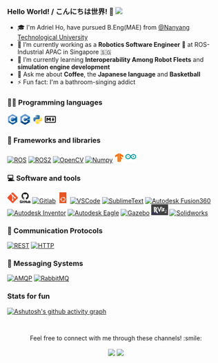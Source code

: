 ### Hello World! / こんにちは世界! 👋  ![](https://komarev.com/ghpvc/?username=adrielho10&color=blue)
- :mortar_board: I'm Adriel Ho, have pursued B.Eng(MAE) from <a href="https://www.ntu.edu.sg//">@Nanyang Technological University  </a>
- 🔭 I’m currently working as a **Robotics Software Engineer** :robot: at ROS-Industrial APAC in Singapore :singapore:
- 🌱 I’m currently learning **Interoperability Among Robot Fleets** and **simulation engine development**
- 💬 Ask me about **Coffee**, the **Japanese language** and **Basketball**
- ⚡ Fun fact: I'm a bathroom-singing addict

### 👨‍💻 Programming languages<br />
[<img alt="C" width="5%" src="https://raw.githubusercontent.com/devicons/devicon/master/icons/c/c-original.svg" />](https://www.google.com/search?&q=C)
[<img alt="C++" width="5%" src="https://raw.githubusercontent.com/devicons/devicon/master/icons/cplusplus/cplusplus-original.svg" />](https://www.google.com/search?&q=C++)
[<img alt="Python" width="5%" src="https://raw.githubusercontent.com/devicons/devicon/master/icons/python/python-original.svg" />](https://www.google.com/search?&q=Python)
[<img alt="Python" width="5%" src="https://github.com/devicons/devicon/blob/master/icons/markdown/markdown-original.svg" />](https://www.markdownguide.org/)
 
### 🧰 Frameworks and libraries <br />
[<img alt="ROS" width="7.5%" src="https://www.embarcados.com.br/wp-content/uploads/2019/06/ros.png" />](https://www.google.com/search?&q=ROS)
[<img alt="ROS2" width="7%" src="https://encrypted-tbn0.gstatic.com/images?q=tbn:ANd9GcSK1SKb1iD7ND7XrZhHhs4wOttamRSa2CMn-dQuRKtHRkyqUJj0FYg92MRJ-Bgk8zrrQiM&usqp=CAU" />](https://www.google.com/search?&q=ROS)
[<img alt="OpenCV" width="3%" src="https://upload.wikimedia.org/wikipedia/commons/thumb/3/32/OpenCV_Logo_with_text_svg_version.svg/1024px-OpenCV_Logo_with_text_svg_version.svg.png" />](https://opencv.org/)
[<img alt="Numpy" width="4.2%" src="https://user-images.githubusercontent.com/67586773/105040771-43887300-5a88-11eb-9f01-bee100b9ef22.png" />](https://opencv.org/)
[<img alt="Tensorflow" width="4.2%" src="https://github.com/devicons/devicon/blob/master/icons/tensorflow/tensorflow-original.svg" />](https://www.tensorflow.org/)
[<img alt="Arduino" width="5%" src="https://github.com/devicons/devicon/blob/master/icons/arduino/arduino-original.svg" />](https://www.arduino.cc/)

### 💻 Software and tools
[<img alt="Git" width="5%" src="https://raw.githubusercontent.com/devicons/devicon/master/icons/git/git-original.svg" />](https://www.google.com/search?&q=Git)
[<img alt="Github" width="5%" src="https://github.com/devicons/devicon/blob/master/icons/github/github-original-wordmark.svg" />](https://github.com/)
[<img alt="Gitlab" width="5%" src="https://encrypted-tbn0.gstatic.com/images?q=tbn:ANd9GcRCvqbvToPxG7_Ut50AtpLbyuYFYcUCT0yZBQ&s" />](https://gitlab.com/)
[<img alt="Ubuntu" width="5%" src="https://raw.githubusercontent.com/devicons/devicon/master/icons/ubuntu/ubuntu-plain.svg" />](https://www.google.com/search?&q=Ubuntu)
[<img alt="VSCode" width="5%" src="https://code.visualstudio.com/assets/branding/app-icon.png" />](https://code.visualstudio.com/)
[<img alt="SublimeText" width="5%" src="https://github.com/yurijserrano/Github-Profile-Readme-Logos/blob/master/text%20editors/sublime.svg" />](https://www.sublimetext.com/)
[<img alt="Autodesk Fusion360" width="5%" src="https://damassets.autodesk.net/content/dam/autodesk/www/product-imagery/badge-75x75/simplified-badges/fusion-360-product-design-extension-2023-simplified-badge-75x75.png" />](https://www.autodesk.com.sg/products/fusion-360/overview)
[<img alt="Autodesk Inventor" width="13.5%" src=https://www.aniwaa.com/wp-content/uploads/2021/01/Inventor-logo.jpg />](https://www.autodesk.com.sg/products/inventor/overview)
[<img alt="Autodesk Eagle" width="4.9%" src="https://yt3.ggpht.com/ytc/AKedOLRs6t9k8adI1DVVHWAI9vMY2DW8PvseQHIU51GoRg=s900-c-k-c0x00ffffff-no-rj" />](https://www.autodesk.com/products/eagle/overview)
[<img alt="Gazebo" width="5%" src="https://avatars.githubusercontent.com/u/1743799?s=200&v=4" />](http://gazebosim.org/)
[<img alt="Rviz" width="7.6%" src="https://raw.githubusercontent.com/ros-visualization/rviz/melodic-devel/images/splash.png" />](http://wiki.ros.org/rviz)
[<img alt="Solidworks" width="11%" src="https://entrepreneurship.ieee.org/wp-content/uploads/2018/02/solidworks-logo-large-300x150.png" />](https://www.solidworks.com/)

### 🔗 Communication Protocols
[<img alt="REST" width="5%" src="https://encrypted-tbn0.gstatic.com/images?q=tbn:ANd9GcTmJoxiAXVIxedd5WnxL3yepJpACK2lmCSl9w&s" />](https://en.wikipedia.org/wiki/REST)
[<img alt="HTTP" width="7%" src="https://encrypted-tbn0.gstatic.com/images?q=tbn:ANd9GcT17aug6sTeQ2UAUSnqpeCBtnp59qHC4hWE_w&s" />](https://en.wikipedia.org/wiki/HTTP)

### 📩 Messaging Systems
[<img alt="AMQP" width="9%" src="https://solace.com/wp-content/uploads/2014/01/amqp-logo-1.png" />](https://www.amqp.org/)
[<img alt="RabbitMQ" width="4%" src="https://encrypted-tbn0.gstatic.com/images?q=tbn:ANd9GcSSdkZZ2G6yloPZgSzgdmt5sWzFNaXIk7SVhQ&s" />](https://www.rabbitmq.com/)

### Stats for fun

[![Ashutosh's github activity graph](https://github-readme-activity-graph.vercel.app/graph?username=adrielho10&theme=react-dark)](https://github.com/adrielho10/github-readme-activity-graph)


<br />

<p align="center">
Feel free to connect with me through these channels! :smile: <br />
  <br />
<a target="_blank" href="https://www.linkedin.com/in/jin-liang-adriel-ho-101096/"><img src="https://img.shields.io/badge/-LinkedIn-0077B5?style=for-the-badge&logo=Linkedin&logoColor=white"></img></a>
<a target="_blank" href="mailto:adrielho10@gmail.com"><img src="https://img.shields.io/badge/-Gmail-D14836?style=for-the-badge&logo=Gmail&logoColor=white"></img></a>
</p> 
